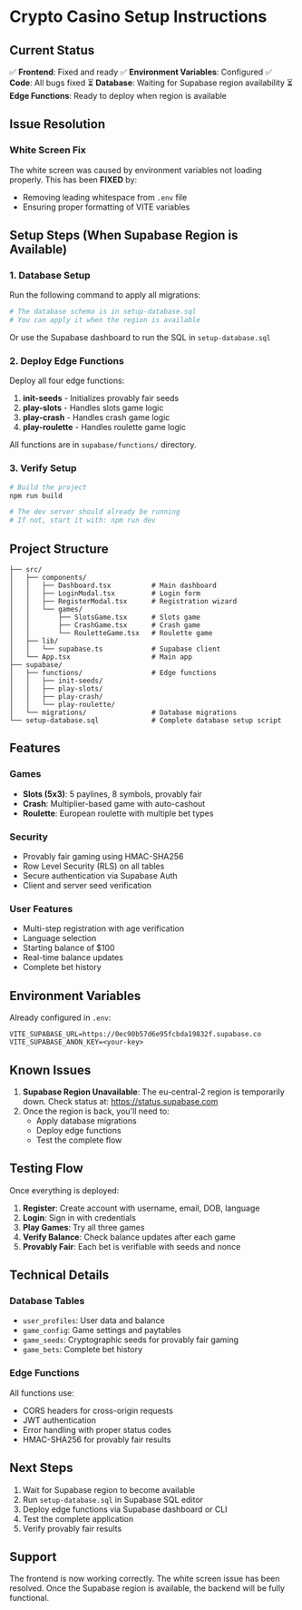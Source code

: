 # Crypto Casino Setup Instructions

## Current Status

✅ **Frontend**: Fixed and ready
✅ **Environment Variables**: Configured
✅ **Code**: All bugs fixed
⏳ **Database**: Waiting for Supabase region availability
⏳ **Edge Functions**: Ready to deploy when region is available

## Issue Resolution

### White Screen Fix
The white screen was caused by environment variables not loading properly. This has been **FIXED** by:
- Removing leading whitespace from `.env` file
- Ensuring proper formatting of VITE variables

## Setup Steps (When Supabase Region is Available)

### 1. Database Setup

Run the following command to apply all migrations:

```bash
# The database schema is in setup-database.sql
# You can apply it when the region is available
```

Or use the Supabase dashboard to run the SQL in `setup-database.sql`

### 2. Deploy Edge Functions

Deploy all four edge functions:

1. **init-seeds** - Initializes provably fair seeds
2. **play-slots** - Handles slots game logic
3. **play-crash** - Handles crash game logic
4. **play-roulette** - Handles roulette game logic

All functions are in `supabase/functions/` directory.

### 3. Verify Setup

```bash
# Build the project
npm run build

# The dev server should already be running
# If not, start it with: npm run dev
```

## Project Structure

```
├── src/
│   ├── components/
│   │   ├── Dashboard.tsx          # Main dashboard
│   │   ├── LoginModal.tsx         # Login form
│   │   ├── RegisterModal.tsx      # Registration wizard
│   │   └── games/
│   │       ├── SlotsGame.tsx      # Slots game
│   │       ├── CrashGame.tsx      # Crash game
│   │       └── RouletteGame.tsx   # Roulette game
│   ├── lib/
│   │   └── supabase.ts            # Supabase client
│   └── App.tsx                    # Main app
├── supabase/
│   ├── functions/                 # Edge functions
│   │   ├── init-seeds/
│   │   ├── play-slots/
│   │   ├── play-crash/
│   │   └── play-roulette/
│   └── migrations/                # Database migrations
└── setup-database.sql             # Complete database setup script
```

## Features

### Games
- **Slots (5x3)**: 5 paylines, 8 symbols, provably fair
- **Crash**: Multiplier-based game with auto-cashout
- **Roulette**: European roulette with multiple bet types

### Security
- Provably fair gaming using HMAC-SHA256
- Row Level Security (RLS) on all tables
- Secure authentication via Supabase Auth
- Client and server seed verification

### User Features
- Multi-step registration with age verification
- Language selection
- Starting balance of $100
- Real-time balance updates
- Complete bet history

## Environment Variables

Already configured in `.env`:
```
VITE_SUPABASE_URL=https://0ec90b57d6e95fcbda19832f.supabase.co
VITE_SUPABASE_ANON_KEY=<your-key>
```

## Known Issues

1. **Supabase Region Unavailable**: The eu-central-2 region is temporarily down. Check status at: https://status.supabase.com
2. Once the region is back, you'll need to:
   - Apply database migrations
   - Deploy edge functions
   - Test the complete flow

## Testing Flow

Once everything is deployed:

1. **Register**: Create account with username, email, DOB, language
2. **Login**: Sign in with credentials
3. **Play Games**: Try all three games
4. **Verify Balance**: Check balance updates after each game
5. **Provably Fair**: Each bet is verifiable with seeds and nonce

## Technical Details

### Database Tables
- `user_profiles`: User data and balance
- `game_config`: Game settings and paytables
- `game_seeds`: Cryptographic seeds for provably fair gaming
- `game_bets`: Complete bet history

### Edge Functions
All functions use:
- CORS headers for cross-origin requests
- JWT authentication
- Error handling with proper status codes
- HMAC-SHA256 for provably fair results

## Next Steps

1. Wait for Supabase region to become available
2. Run `setup-database.sql` in Supabase SQL editor
3. Deploy edge functions via Supabase dashboard or CLI
4. Test the complete application
5. Verify provably fair results

## Support

The frontend is now working correctly. The white screen issue has been resolved. Once the Supabase region is available, the backend will be fully functional.
